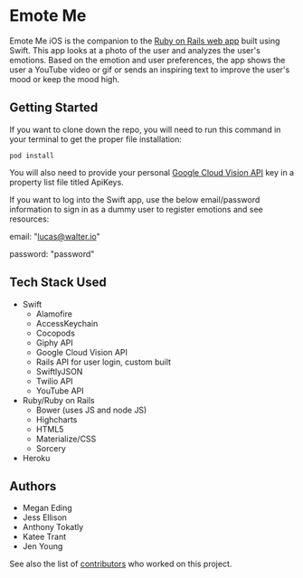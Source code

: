 # Emote Me
Emote Me iOS is the companion to the [Ruby on Rails web app](https://github.com/JessCodes/emotional-index) built using Swift.  This app looks at a photo of the user and analyzes the user's emotions. Based on the emotion and user preferences, the app shows the user a YouTube video or gif or sends an inspiring text to improve the user's mood or keep the mood high.

## Getting Started

If you want to clone down the repo, you will need to run this command in your terminal to get the proper file installation:

    pod install

You will also need to provide your personal [Google Cloud Vision API](https://cloud.google.com/vision/) key in a property list file titled ApiKeys.

If you want to log into the Swift app, use the below email/password information to sign in as a dummy user to register emotions and see resources:

email: "lucas@walter.io"

password: "password"


## Tech Stack Used
- Swift
    + Alamofire
    + AccessKeychain
    + Cocopods
    + Giphy API
    + Google Cloud Vision API
    + Rails API for user login, custom built
    + SwiftlyJSON
    + Twilio API
    + YouTube API
- Ruby/Ruby on Rails
    + Bower (uses JS and node JS)
    + Highcharts
    + HTML5
    + Materialize/CSS
    + Sorcery
- Heroku

## Authors
- Megan Eding
- Jess Ellison
- Anthony Tokatly
- Katee Trant
- Jen Young 

See also the list of [contributors](https://github.com/JessCodes/emotional-index-iOS/graphs/contributors) who worked on this project.
